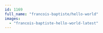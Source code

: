```yaml
---
id: 1169
full_name: "francois-baptiste/hello-world"
images: 
  - "francois-baptiste-hello-world-latest"
---
```

